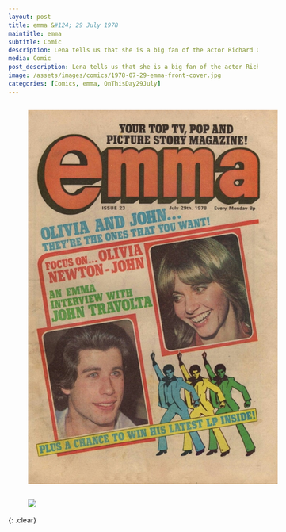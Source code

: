 ```yaml
---
layout: post
title: emma &#124; 29 July 1978
maintitle: emma
subtitle: Comic
description: Lena tells us that she is a big fan of the actor Richard O'Sullivan, and almost met him once. She reveals that the record company gave her a chopper bike as a present, but she later gave it to Carla back on Bute.
media: Comic
post_description: Lena tells us that she is a big fan of the actor Richard O'Sullivan, and almost met him once. She reveals that the record company gave her a chopper bike as a present, but she later gave it to Carla back on Bute.
image: /assets/images/comics/1978-07-29-emma-front-cover.jpg
categories: [Comics, emma, OnThisDay29July]
---
```


<figure class="fig1">
<a href="/assets/images/comics/1978-07-29-emma-front-cover.jpg"><img src="/assets/images/comics/1978-07-29-emma-front-cover.jpg" class="full-width zoom-in"/></a>
</figure>

<figure class="fig2">
<a href="/assets/images/comics/1978-07-29-emma-page-7.jpg"><img src="/assets/images/comics/1978-07-29-emma-page-7.jpg" class="full-width zoom-in"/></a>
</figure>

<br />{: .clear}

<style>
.fig1 {float:left; width:49%;}

.fig2 {float:right; width:49%;}

.fig3 {float:right; width:100%;}

figcaption {float:left; width:100%;}

@media screen and (orientation:portrait) {
.fig1 {float:left; width:100%;}
.fig2 {float:left; width:100%;}
figcaption {float:left; width:100%; margin-bottom: 10px;}
}
</style>

